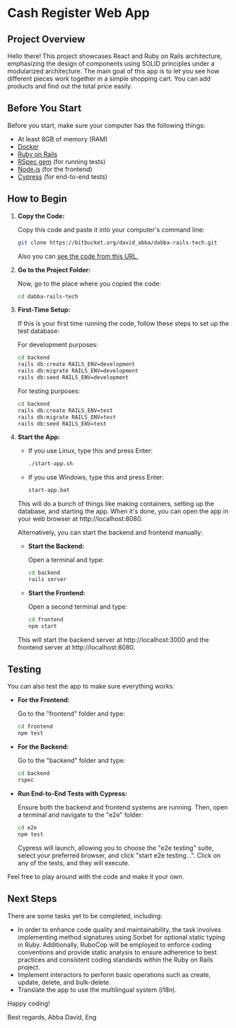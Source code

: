 # Cash Register Web App

## Project Overview

Hello there! This project showcases React and Ruby on Rails architecture, emphasizing the design of components using SOLID principles under a modularized architecture. The main goal of this app is to let you see how different pieces work together in a simple shopping cart. You can add products and find out the total price easily.

## Before You Start

Before you start, make sure your computer has the following things:

- At least 8GB of memory (RAM)
- [Docker](https://www.docker.com/get-started)
- [Ruby on Rails](https://rubyonrails.org/)
- [RSpec gem](https://rspec.info/) (for running tests)
- [Node.js](https://nodejs.org/) (for the frontend)
- [Cypress](https://www.cypress.io/) (for end-to-end tests)

## How to Begin

1. **Copy the Code:**

    Copy this code and paste it into your computer's command line:

    ```bash
    git clone https://bitbucket.org/david_abba/dabba-rails-tech.git
    ```

    Also you can [see the code from this URL.](https://bitbucket.org/david_abba/dabba-rails-tech/src/master/)

2. **Go to the Project Folder:**

    Now, go to the place where you copied the code:

    ```bash
    cd dabba-rails-tech
    ```

3. **First-Time Setup:**

    If this is your first time running the code, follow these steps to set up the test database:

    For development purposes:
    ```bash
    cd backend
    rails db:create RAILS_ENV=development
    rails db:migrate RAILS_ENV=development
    rails db:seed RAILS_ENV=development
    ```

    For testing purposes:
    ```bash
    cd backend
    rails db:create RAILS_ENV=test
    rails db:migrate RAILS_ENV=test
    rails db:seed RAILS_ENV=test
    ```

4. **Start the App:**

   - If you use Linux, type this and press Enter:

     ```bash
     ./start-app.sh
     ```

   - If you use Windows, type this and press Enter:

     ```bash
     start-app.bat
     ```

   This will do a bunch of things like making containers, setting up the database, and starting the app. When it's done, you can open the app in your web browser at http://localhost:8080.

   Alternatively, you can start the backend and frontend manually:

   - **Start the Backend:**

     Open a terminal and type:

     ```bash
     cd backend
     rails server
     ```

   - **Start the Frontend:**

     Open a second terminal and type:

     ```bash
     cd frontend
     npm start
     ```

   This will start the backend server at http://localhost:3000 and the frontend server at http://localhost:8080.

## Testing

You can also test the app to make sure everything works:

- **For the Frontend:**

    Go to the "frontend" folder and type:

    ```bash
    cd frontend
    npm test
    ```

- **For the Backend:**

    Go to the "backend" folder and type:

    ```bash
    cd backend
    rspec
    ```

- **Run End-to-End Tests with Cypress:**

   Ensure both the backend and frontend systems are running. Then, open a terminal and navigate to the "e2e" folder:

   ```bash
   cd e2e
   npm test
   ```

   Cypress will launch, allowing you to choose the "e2e testing" suite, select your preferred browser, and click "start e2e testing...". Click on any of the tests, and they will execute.

Feel free to play around with the code and make it your own. 

## Next Steps

There are some tasks yet to be completed, including:

- In order to enhance code quality and maintainability, the task involves implementing method signatures using Sorbet for optional static typing in Ruby. Additionally, RuboCop will be employed to enforce coding conventions and provide static analysis to ensure adherence to best practices and consistent coding standards within the Ruby on Rails project.
- Implement interactors to perform basic operations such as create, update, delete, and bulk-delete.
- Translate the app to use the multilingual system (i18n).

Happy coding!

Best regards,
Abba David, Eng